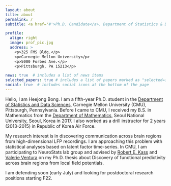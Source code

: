 ```yaml
---
layout: about
title: about
permalink: /
subtitle: <a href='#'>Ph.D. Candidate</a>. Department of Statistics & Data Sciences, Carnegie Mellon University.

profile:
  align: right
  image: prof_pic.jpg
  address: >
    <p>325 FMS Bldg.</p> 
    <p>Carnegie Mellon University</p>
    <p>5000 Forbes Ave.</p>
    <p>Pittsburgh, PA 15213</p>

news: true  # includes a list of news items
selected_papers: true # includes a list of papers marked as "selected={true}"
social: true  # includes social icons at the bottom of the page
---
```


Hello, I am Heejong Bong. I am a fifth-year Ph.D. student in the [Department of Statistics and Data Sciences](http://stat.cmu.edu/), Carnegie Mellon University (CMU), Pittsburgh, Pennsylvania. Before I came to CMU, I received my B.S. in Mathematics from the [Department of Mathematics](http://www.math.snu.ac.kr/), Seoul National University, Seoul, Korea in 2017. I also worked as a drill instructor for 2 years (2013-2015) in Republic of Korea Air Force.

My research interest is in discovering communication across brain regions from high-dimensional LFP recordings. I am approaching this problem with statistical analyses based on latent factor time-series. In CMU, I am participating to NeuroStats lab group and advised by [Robert E. Kass](http://www.stat.cmu.edu/~kass/) and [Valerie Ventura](http://www.stat.cmu.edu/~vventura) on my Ph.D. thesis about Discovery of functional predictivity across brain regions from local field potentials.

I am defending soon (early July) and looking for postdoctoral research positions starting F22.